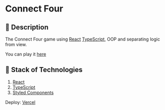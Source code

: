 # Connect Four

## 📑 Description

The Connect Four game using [React](https://reactjs.org/) [TypeScript](https://www.typescriptlang.org/), OOP and separating logic from view.

You can play it [here](https://connect-four-mauve.vercel.app/)

## 🚀 Stack of Technologies

1. [React](https://reactjs.org/)
1. [TypeScript](https://www.typescriptlang.org/)
1. [Styled Components](https://styled-components.com)

Deploy: [Vercel](https://vercel.com)
